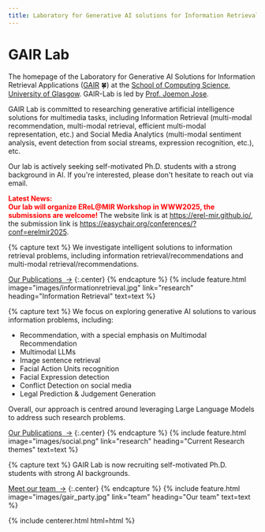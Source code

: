 ```yaml
---
title: Laboratory for Generative AI solutions for Information Retrieval Applications (GAIR-Lab)
---
```

 


# GAIR Lab

The homepage of the Laboratory for Generative AI Solutions for Information Retrieval Applications ([GAIR](https://gair-lab.github.io/) 🍀) at the [School of Computing Science](https://www.gla.ac.uk/schools/computing/), [University of Glasgow](https://www.gla.ac.uk/). GAIR-Lab is led by  [Prof. Joemon Jose](https://www.gla.ac.uk/schools/computing/staff/joemonjose/).

GAIR Lab is committed to researching generative artificial intelligence solutions for multimedia tasks, including Information Retrieval (multi-modal recommendation, multi-modal retrieval, efficient multi-modal representation, etc.) and Social Media Analytics (multi-modal sentiment analysis, event detection from social streams, expression recognition, etc.), etc. 

Our lab is actively seeking self-motivated Ph.D. students with a strong background in AI. If you're interested, please don't hesitate to reach out via email.

<b style="color:red;">Latest News:</b><br>
<b style="color:red;">
    Our lab will organize EReL@MIR Workshop in WWW2025, the submissions are welcome! </b>
    The website link is at <a href="https://erel-mir.github.io/" style="color:blue;">https://erel-mir.github.io/</a>, 
    the submission link is <a href="https://easychair.org/conferences/?conf=erelmir2025" style="color:blue;">https://easychair.org/conferences/?conf=erelmir2025</a>.







<!-- section break -->

{% capture text %}
We investigate intelligent solutions to information retrieval problems, including information retrieval/recommendations and multi-modal retrieval/recommendations.


[Our Publications &nbsp;→](research)
{:.center}
{% endcapture %}
{%
  include feature.html
  image="images/informationretrieval.jpg"
  link="research"
  heading="Information Retrieval"
  text=text
%}

{% capture text %}
We focus on exploring generative AI solutions to various information problems, including: 
<ul>
  <li>Recommendation, with a special emphasis on Multimodal Recommendation</li>
  <li>Multimodal LLMs</li>
  <li>Image sentence retrieval</li>
  <li>Facial Action Units recognition</li>
  <li>Facial Expression detection</li>
  <li>Conflict Detection on social media</li>
  <li>Legal Prediction & Judgement Generation</li>
</ul>
<p>Overall, our approach is centred around leveraging Large Language Models to address such research problems.</p>


[Our Publications &nbsp;→](research)
{:.center}
{% endcapture %}
{%
  include feature.html
  image="images/social.png"
  link="research"
  heading="Current Research themes"
  text=text
%}

{% capture text %}
GAIR Lab is now recruiting self-motivated Ph.D. students with strong AI backgrounds.


[Meet our team &nbsp;→](team)
{:.center}
{% endcapture %}
{%
  include feature.html
  image="images/gair_party.jpg"
  link="team"
  heading="Our team"
  text=text
%}



{% include centerer.html html=html %}
